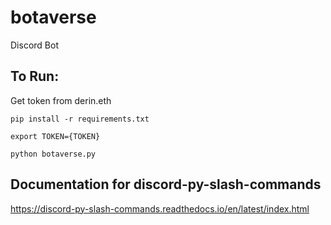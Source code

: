 # botaverse
Discord Bot

## To Run:
Get token from derin.eth
```
pip install -r requirements.txt

export TOKEN={TOKEN}

python botaverse.py
```

## Documentation for discord-py-slash-commands

https://discord-py-slash-commands.readthedocs.io/en/latest/index.html
